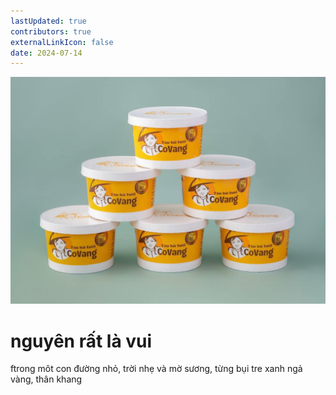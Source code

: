 ```yaml
---
lastUpdated: true
contributors: true
externalLinkIcon: false
date: 2024-07-14
---
```

![vàn](docs/.vuepress/public/media/1loccovang.jpg "ád ")

# nguyên rất là vui

ftrong môt con đường nhỏ, trời nhẹ và mờ sương, từng bụi tre xanh ngả vàng, thân khang
